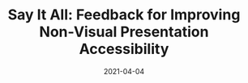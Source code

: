 ---
title: "Say It All: Feedback for Improving Non-Visual Presentation Accessibility"
write: false
venueShort: "Accepted to CHI 2021"
venueFull: "The ACM Conference on Computer Human Interaction"
authors:
- ypeng
- jjang
- jbigham
- apavel
thumbnail: "img/thumbnails/sayitall.png"
thumbnailalt: "A slide from a lecture where most text is in black but some of the text has been colored green to represent that it has been spoken by the presenter. There is an image with a squiggly circle brush on the slide, and it has a green border to indicate the presenter described the image."
link: "http://amypavel.com/"
date: "2021-04-04"
---